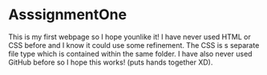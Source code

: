 # AsssignmentOne
This is my first webpage so I hope younlike it!
I have never used HTML or CSS before and I know it could use some refinement.
The CSS is s separate file type which is contained within the same folder.
I have also never used GitHub before so I hope this works! (puts hands together XD).
